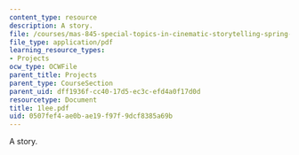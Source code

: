```yaml
---
content_type: resource
description: A story.
file: /courses/mas-845-special-topics-in-cinematic-storytelling-spring-2004/0507fef4ae0bae19f97f9dcf8385a69b_1lee.pdf
file_type: application/pdf
learning_resource_types:
- Projects
ocw_type: OCWFile
parent_title: Projects
parent_type: CourseSection
parent_uid: dff1936f-cc40-17d5-ec3c-efd4a0f17d0d
resourcetype: Document
title: 1lee.pdf
uid: 0507fef4-ae0b-ae19-f97f-9dcf8385a69b
---
```

A story.

